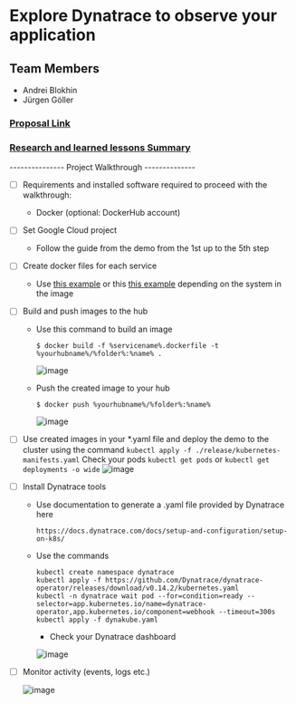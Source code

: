 # Explore Dynatrace to observe your application


## Team Members
- Andrei Blokhin
- Jürgen Göller

### [Proposal Link](https://github.com/a-ndr3/JKU_CloudComputing_TeamProject/blob/main/PROPOSAL.md)

### [Research and learned lessons Summary](https://github.com/a-ndr3/JKU_CloudComputing_TeamProject/blob/main/Research_LearnedLessons_Summary.md)



--------------- Project Walkthrough --------------

- [ ] Requirements and installed software required to proceed with the walkthrough: 
   -  Docker (optional: DockerHub account)

- [ ] Set Google Cloud project
   - Follow the guide from the demo from the 1st up to the 5th step
    
- [ ] Create docker files for each service
   - Use [this example](https://github.com/a-ndr3/JKU_CloudComputing_TeamProject/blob/main/dockerfile_AlpineExample.dockerfile) or this [this example](https://github.com/a-ndr3/JKU_CloudComputing_TeamProject/blob/main/dockerfile_example1.dockerfile) depending on the system in the image
     
- [ ] Build and push images to the hub
   - Use this command to build an image
      ```
      $ docker build -f %servicename%.dockerfile -t %yourhubname%/%folder%:%name% .
      ```
      ![image](https://github.com/a-ndr3/JKU_CloudComputing_TeamProject/assets/66060105/f72b78ef-57cf-4931-a2ea-9b462ee76603)

   - Push the created image to your hub
      ```
      $ docker push %yourhubname%/%folder%:%name%
      ```
      ![image](https://github.com/a-ndr3/JKU_CloudComputing_TeamProject/assets/66060105/e6e963d1-07a6-44dc-ab16-333923f229dc)

- [ ] Use created images in your *.yaml file and deploy the demo to the cluster using the command
      ```
      kubectl apply -f ./release/kubernetes-manifests.yaml
      ```
  Check your pods
      ```
      kubectl get pods
      ```
      or
      ```
      kubectl get deployments -o wide
      ```
      ![image](https://github.com/a-ndr3/JKU_CloudComputing_TeamProject/assets/66060105/fed05793-9e2c-4b4b-83c9-e9cfc2d644de)
   
- [ ] Install Dynatrace tools
   - Use documentation to generate a .yaml file provided by Dynatrace here
     ```
     https://docs.dynatrace.com/docs/setup-and-configuration/setup-on-k8s/
     ```
   - Use the commands
     ```
     kubectl create namespace dynatrace
     kubectl apply -f https://github.com/Dynatrace/dynatrace-operator/releases/download/v0.14.2/kubernetes.yaml
     kubectl -n dynatrace wait pod --for=condition=ready --selector=app.kubernetes.io/name=dynatrace-operator,app.kubernetes.io/component=webhook --timeout=300s
     kubectl apply -f dynakube.yaml
     ```
     - Check your Dynatrace dashboard
       
     ![image](https://github.com/a-ndr3/JKU_CloudComputing_TeamProject/assets/66060105/1fb4ad4c-c9e6-4002-85fa-ab6cddc919ab)

- [ ] Monitor activity (events, logs etc.)

    ![image](https://github.com/a-ndr3/JKU_CloudComputing_TeamProject/assets/66060105/48174864-7638-43b5-997a-9871b12e6d68)

